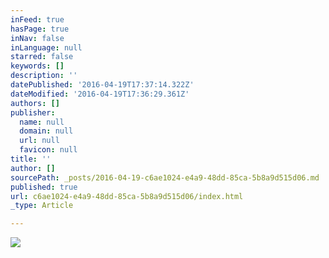 ```yaml
---
inFeed: true
hasPage: true
inNav: false
inLanguage: null
starred: false
keywords: []
description: ''
datePublished: '2016-04-19T17:37:14.322Z'
dateModified: '2016-04-19T17:36:29.361Z'
authors: []
publisher:
  name: null
  domain: null
  url: null
  favicon: null
title: ''
author: []
sourcePath: _posts/2016-04-19-c6ae1024-e4a9-48dd-85ca-5b8a9d515d06.md
published: true
url: c6ae1024-e4a9-48dd-85ca-5b8a9d515d06/index.html
_type: Article

---
```

![](https://the-grid-user-content.s3-us-west-2.amazonaws.com/588b5161-ac1b-4c0d-9ba3-89d66f8c3ff5.jpg)